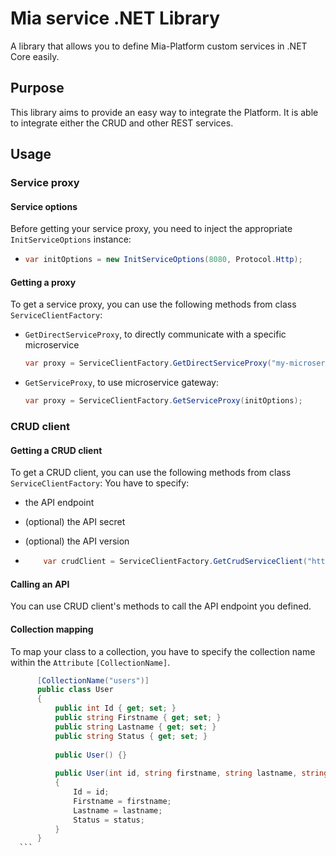 # Mia service .NET Library
A library that allows you to define Mia-Platform custom services in .NET Core easily.

## Purpose
This library aims to provide an easy way to integrate the Platform.
It is able to integrate either the CRUD and other REST services.

## Usage
### Service proxy
#### Service options
Before getting your service proxy, you need to inject the appropriate `InitServiceOptions` instance:
 +  ```csharp
    var initOptions = new InitServiceOptions(8080, Protocol.Http);
    ```

#### Getting a proxy
To get a service proxy, you can use the following methods from class `ServiceClientFactory`:

+ `GetDirectServiceProxy`, to directly communicate with a specific microservice
    ```csharp
    var proxy = ServiceClientFactory.GetDirectServiceProxy("my-microservice", initOptions);
    ``` 

+ `GetServiceProxy`, to use microservice gateway:
     ```csharp
    var proxy = ServiceClientFactory.GetServiceProxy(initOptions);
    ``` 
### CRUD client

#### Getting a CRUD client
To get a CRUD client, you can use the following methods from class `ServiceClientFactory`:
You have to specify:
+ the API endpoint
+ (optional) the API secret
+ (optional) the API version

 +  ```csharp
        var crudClient = ServiceClientFactory.GetCrudServiceClient("http://localhost:300O", "my-secret", 3);
    ```
 #### Calling an API
You can use CRUD client's methods to call the API endpoint you defined.
 #### Collection mapping
 To map your class to a collection, you have to specify the collection name within the `Attribute` ``[CollectionName]``.   
  ```csharp
        [CollectionName("users")]
        public class User
        {
            public int Id { get; set; }
            public string Firstname { get; set; }
            public string Lastname { get; set; }
            public string Status { get; set; }
    
            public User() {}
    
            public User(int id, string firstname, string lastname, string status)
            {
                Id = id;
                Firstname = firstname;
                Lastname = lastname;
                Status = status;
            }
        }
    ``` 
